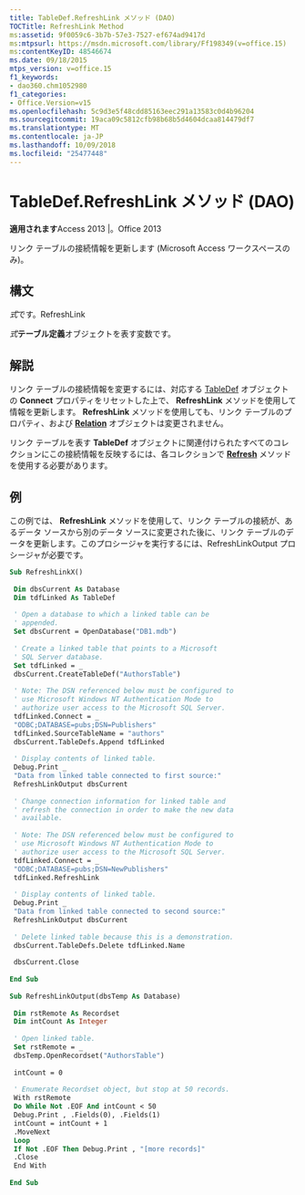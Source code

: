 ```yaml
---
title: TableDef.RefreshLink メソッド (DAO)
TOCTitle: RefreshLink Method
ms:assetid: 9f0059c6-3b7b-57e3-7527-ef674ad9417d
ms:mtpsurl: https://msdn.microsoft.com/library/Ff198349(v=office.15)
ms:contentKeyID: 48546674
ms.date: 09/18/2015
mtps_version: v=office.15
f1_keywords:
- dao360.chm1052980
f1_categories:
- Office.Version=v15
ms.openlocfilehash: 5c9d3e5f48cdd85163eec291a13583c0d4b96204
ms.sourcegitcommit: 19aca09c5812cfb98b68b5d4604dcaa814479df7
ms.translationtype: MT
ms.contentlocale: ja-JP
ms.lasthandoff: 10/09/2018
ms.locfileid: "25477448"
---
```

# <a name="tabledefrefreshlink-method-dao"></a>TableDef.RefreshLink メソッド (DAO)

**適用されます**Access 2013 |。Office 2013
 
リンク テーブルの接続情報を更新します (Microsoft Access ワークスペースのみ)。

## <a name="syntax"></a>構文

*式*です。RefreshLink

*式***テーブル定義**オブジェクトを表す変数です。

## <a name="remarks"></a>解説

リンク テーブルの接続情報を変更するには、対応する [TableDef](connection-connect-property-dao.md) オブジェクトの ****Connect**** プロパティをリセットした上で、 **RefreshLink** メソッドを使用して情報を更新します。 **RefreshLink** メソッドを使用しても、リンク テーブルのプロパティ、および **[Relation](relation-object-dao.md)** オブジェクトは変更されません。

リンク テーブルを表す **TableDef** オブジェクトに関連付けられたすべてのコレクションにこの接続情報を反映するには、各コレクションで **[Refresh](tabledefs-refresh-method-dao.md)** メソッドを使用する必要があります。

## <a name="example"></a>例

この例では、 **RefreshLink** メソッドを使用して、リンク テーブルの接続が、あるデータ ソースから別のデータ ソースに変更された後に、リンク テーブルのデータを更新します。このプロシージャを実行するには、RefreshLinkOutput プロシージャが必要です。

```vb 
Sub RefreshLinkX() 
 
 Dim dbsCurrent As Database 
 Dim tdfLinked As TableDef 
 
 ' Open a database to which a linked table can be 
 ' appended. 
 Set dbsCurrent = OpenDatabase("DB1.mdb") 
 
 ' Create a linked table that points to a Microsoft 
 ' SQL Server database. 
 Set tdfLinked = _ 
 dbsCurrent.CreateTableDef("AuthorsTable") 
 
 ' Note: The DSN referenced below must be configured to 
 ' use Microsoft Windows NT Authentication Mode to 
 ' authorize user access to the Microsoft SQL Server. 
 tdfLinked.Connect = _ 
 "ODBC;DATABASE=pubs;DSN=Publishers" 
 tdfLinked.SourceTableName = "authors" 
 dbsCurrent.TableDefs.Append tdfLinked 
 
 ' Display contents of linked table. 
 Debug.Print _ 
 "Data from linked table connected to first source:" 
 RefreshLinkOutput dbsCurrent 
 
 ' Change connection information for linked table and 
 ' refresh the connection in order to make the new data 
 ' available. 
 
 ' Note: The DSN referenced below must be configured to 
 ' use Microsoft Windows NT Authentication Mode to 
 ' authorize user access to the Microsoft SQL Server. 
 tdfLinked.Connect = _ 
 "ODBC;DATABASE=pubs;DSN=NewPublishers" 
 tdfLinked.RefreshLink 
 
 ' Display contents of linked table. 
 Debug.Print _ 
 "Data from linked table connected to second source:" 
 RefreshLinkOutput dbsCurrent 
 
 ' Delete linked table because this is a demonstration. 
 dbsCurrent.TableDefs.Delete tdfLinked.Name 
 
 dbsCurrent.Close 
 
End Sub 
 
Sub RefreshLinkOutput(dbsTemp As Database) 
 
 Dim rstRemote As Recordset 
 Dim intCount As Integer 
 
 ' Open linked table. 
 Set rstRemote = _ 
 dbsTemp.OpenRecordset("AuthorsTable") 
 
 intCount = 0 
 
 ' Enumerate Recordset object, but stop at 50 records. 
 With rstRemote 
 Do While Not .EOF And intCount < 50 
 Debug.Print , .Fields(0), .Fields(1) 
 intCount = intCount + 1 
 .MoveNext 
 Loop 
 If Not .EOF Then Debug.Print , "[more records]" 
 .Close 
 End With 
 
End Sub 
 
```

